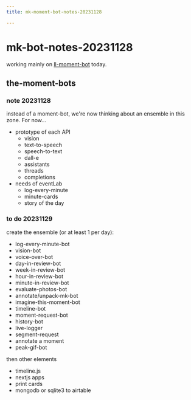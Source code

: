 ```yaml
---
title: mk-moment-bot-notes-20231128

---
```


# mk-bot-notes-20231128

working mainly on [ll-moment-bot](https://github.com/mkuzmick/ll-moment-bot-24) today.

## the-moment-bots

### note 20231128

instead of a moment-bot, we're now thinking about an ensemble in this zone. For now...

- prototype of each API
    - vision
    - text-to-speech
    - speech-to-text
    - dall-e
    - assistants
    - threads
    - completions
- needs of eventLab
    - log-every-minute
    - minute-cards
    - story of the day

### to do 20231129

create the ensemble (or at least 1 per day):

- log-every-minute-bot
- vision-bot
- voice-over-bot
- day-in-review-bot
- week-in-review-bot
- hour-in-review-bot
- minute-in-review-bot
- evaluate-photos-bot
- annotate/unpack-mk-bot
- imagine-this-moment-bot
- timeline-bot
- moment-request-bot
- history-bot
- live-logger
- segment-request
- annotate a moment
- peak-gif-bot


then other elements
- timeline.js
- nextjs apps
- print cards
- mongodb or sqlite3 to airtable